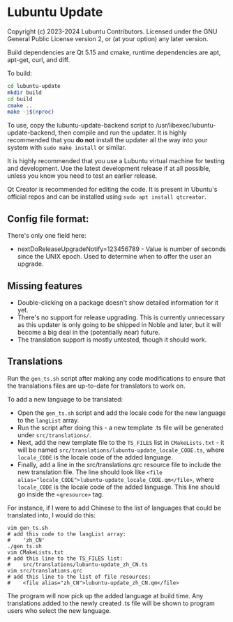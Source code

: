 # Lubuntu Update

Copyright (c) 2023-2024 Lubuntu Contributors. Licensed under the GNU General Public License version 2, or (at your option) any later version.

Build dependencies are Qt 5.15 and cmake, runtime dependencies are apt, apt-get, curl, and diff.

To build:

```bash
cd lubuntu-update
mkdir build
cd build
cmake ..
make -j$(nproc)
```

To use, copy the lubuntu-update-backend script to /usr/libexec/lubuntu-update-backend, then compile and run the updater. It is highly recommended that you **do not** install the updater all the way into your system with `sudo make install` or similar.

It is highly recommended that you use a Lubuntu virtual machine for testing and development. Use the latest development release if at all possible, unless you know you need to test an earlier release.

Qt Creator is recommended for editing the code. It is present in Ubuntu's official repos and can be installed using `sudo apt install qtcreator`.

## Config file format:
There's only one field here:

* nextDoReleaseUpgradeNotify=123456789 - Value is number of seconds since the UNIX epoch. Used to determine when to offer the user an upgrade.

## Missing features

* Double-clicking on a package doesn't show detailed information for it yet.
* There's no support for release upgrading. This is currently unnecessary as this updater is only going to be shipped in Noble and later, but it will become a big deal in the (potentially near) future.
* The translation support is mostly untested, though it should work.

## Translations

Run the `gen_ts.sh` script after making any code modifications to ensure that the translations files are up-to-date for translators to work on.

To add a new language to be translated:

* Open the `gen_ts.sh` script and add the locale code for the new language to the `langList` array.
* Run the script after doing this - a new template .ts file will be generated under `src/translations/`.
* Next, add the new template file to the `TS_FILES` list in `CMakeLists.txt` - it will be named `src/translations/lubuntu-update_locale_CODE.ts`, where `locale_CODE` is the locale code of the added language.
* Finally, add a line in the src/translations.qrc resource file to include the new translation file. The line should look like `<file alias="locale_CODE">lubuntu-update_locale_CODE.qm</file>`, where `locale_CODE` is the locale code of the added language. This line should go inside the `<qresource>` tag.

For instance, if I were to add Chinese to the list of languages that could be translated into, I would do this:

    vim gen_ts.sh
    # add this code to the langList array:
    #    'zh_CN'
    ./gen_ts.sh
    vim CMakeLists.txt
    # add this line to the TS_FILES list:
    #    src/translations/lubuntu-update_zh_CN.ts
    vim src/translations.qrc
    # add this line to the list of file resources:
    #    <file alias="zh_CN">lubuntu-update_zh_CN.qm</file>

The program will now pick up the added language at build time. Any translations added to the newly created .ts file will be shown to program users who select the new language.
